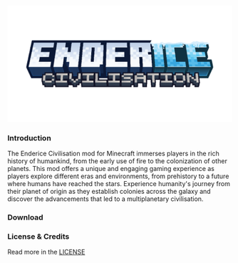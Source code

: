 ![enderice](images/enderice_new_logo.png)

### Introduction
The Enderice Civilisation mod for Minecraft immerses players in the rich history of humankind, from the early use of fire to the colonization of other planets. This mod offers a unique and engaging gaming experience as players explore different eras and environments, from prehistory to a future where humans have reached the stars. Experience humanity's journey from their planet of origin as they establish colonies across the galaxy and discover the advancements that led to a multiplanetary civilisation.

### Download
### License & Credits
Read more in the [LICENSE](/LICENSE.md)
